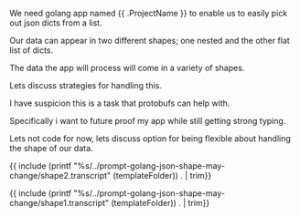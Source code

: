 We need golang app named {{ .ProjectName }} to enable us to easily pick out json dicts from a list.

Our data can appear in two different shapes; one nested and the other flat list of dicts.

The data the app will process will come in a variety of shapes.

Lets discuss strategies for handling this.

I have suspicion this is a task that protobufs can help with.

Specifically i want to future proof my app while still getting strong typing.

Lets not code for now, lets discuss option for being flexible about handling the shape of our data.

{{ include (printf "%s/../prompt-golang-json-shape-may-change/shape2.transcript" (templateFolder)) . | trim}}

{{ include (printf "%s/../prompt-golang-json-shape-may-change/shape1.transcript" (templateFolder)) . | trim}}


